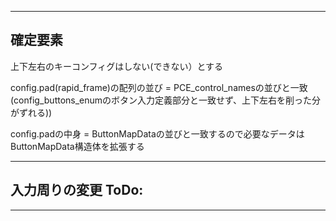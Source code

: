 ***
## 確定要素
上下左右のキーコンフィグはしない(できない）とする  

config.pad(rapid_frame)の配列の並び = PCE_control_namesの並びと一致  
(config_buttons_enumのボタン入力定義部分と一致せず、上下左右を削った分がずれる))  

config.padの中身       = ButtonMapDataの並びと一致するので必要なデータは  
ButtonMapData構造体を拡張する

***
## 入力周りの変更 ToDo:

***
